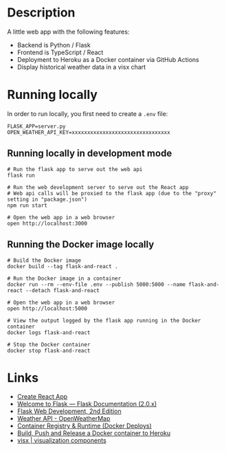 # Description

A little web app with the following features:

* Backend is Python / Flask
* Frontend is TypeScript / React
* Deployment to Heroku as a Docker container via GitHub Actions
* Display historical weather data in a visx chart

# Running locally

In order to run locally, you first need to create a `.env` file:

```
FLASK_APP=server.py
OPEN_WEATHER_API_KEY=xxxxxxxxxxxxxxxxxxxxxxxxxxxxxxxx
```

## Running locally in development mode

```
# Run the flask app to serve out the web api
flask run

# Run the web development server to serve out the React app
# Web api calls will be proxied to the flask app (due to the "proxy" setting in "package.json")
npm run start

# Open the web app in a web browser
open http://localhost:3000
```

## Running the Docker image locally

```
# Build the Docker image
docker build --tag flask-and-react .

# Run the Docker image in a container
docker run --rm --env-file .env --publish 5000:5000 --name flask-and-react --detach flask-and-react

# Open the web app in a web browser
open http://localhost:5000

# View the output logged by the flask app running in the Docker container
docker logs flask-and-react

# Stop the Docker container
docker stop flask-and-react
```

# Links

* [Create React App](https://create-react-app.dev/)
* [Welcome to Flask &#8212; Flask Documentation (2.0.x)](https://flask.palletsprojects.com/en/2.0.x/)
* [Flask Web Development, 2nd Edition](https://learning.oreilly.com/library/view/flask-web-development/9781491991725/)
* [Weather API - OpenWeatherMap](https://openweathermap.org/api)
* [Container Registry & Runtime (Docker Deploys)](https://devcenter.heroku.com/articles/container-registry-and-runtime)
* [Build, Push and Release a Docker container to Heroku](https://github.com/marketplace/actions/build-push-and-release-a-docker-container-to-heroku)
* [visx | visualization components](https://airbnb.io/visx)
